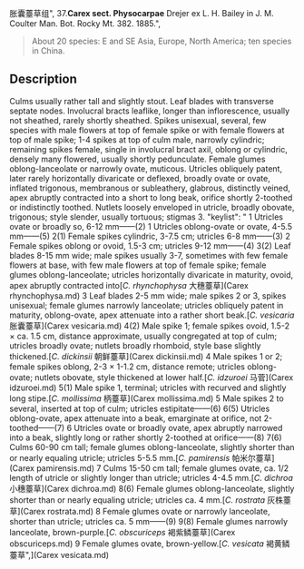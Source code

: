 胀囊薹草组",
37.**Carex sect. Physocarpae** Drejer ex L. H. Bailey in J. M. Coulter Man. Bot. Rocky Mt. 382. 1885.",

> About 20 species: E and SE Asia, Europe, North America; ten species in China.

## Description
Culms usually rather tall and slightly stout. Leaf blades with transverse septate nodes. Involucral bracts leaflike, longer than inflorescence, usually not sheathed, rarely shortly sheathed. Spikes unisexual, several, few species with male flowers at top of female spike or with female flowers at top of male spike; 1-4 spikes at top of culm male, narrowly cylindric; remaining spikes female, single in involucral bract axil, oblong or cylindric, densely many flowered, usually shortly pedunculate. Female glumes oblong-lanceolate or narrowly ovate, muticous. Utricles obliquely patent, later rarely horizontally divaricate or deflexed, broadly ovate or ovate, inflated trigonous, membranous or subleathery, glabrous, distinctly veined, apex abruptly contracted into a short to long beak, orifice shortly 2-toothed or indistinctly toothed. Nutlets loosely enveloped in utricle, broadly obovate, trigonous; style slender, usually tortuous; stigmas 3.
  "keylist": "
1 Utricles ovate or broadly so, 6-12 mm——(2)
1 Utricles oblong-ovate or ovate, 4-5.5 mm——(5)
2(1) Female spikes cylindric, 3-7.5 cm; utricles 6-8 mm——(3)
2 Female spikes oblong or ovoid, 1.5-3 cm; utricles 9-12 mm——(4)
3(2) Leaf blades 8-15 mm wide; male spikes usually 3-7, sometimes with few female flowers at base, with few male flowers at top of female spike; female glumes oblong-lanceolate; utricles horizontally divaricate in maturity, ovoid, apex abruptly contracted into[*C. rhynchophysa* 大穗薹草](Carex rhynchophysa.md)
3 Leaf blades 2-5 mm wide; male spikes 2 or 3, spikes unisexual; female glumes narrowly lanceolate; utricles obliquely patent in maturity, oblong-ovate, apex attenuate into a rather short beak.[*C. vesicaria* 胀囊薹草](Carex vesicaria.md)
4(2) Male spike 1; female spikes ovoid, 1.5-2 × ca. 1.5 cm, distance approximate, usually congregated at top of culm; utricles broadly ovate; nutlets broadly rhomboid, style base slightly thickened.[*C. dickinsii* 朝鲜薹草](Carex dickinsii.md)
4 Male spikes 1 or 2; female spikes oblong, 2-3 × 1-1.2 cm, distance remote; utricles oblong-ovate; nutlets obovate, style thickened at lower half.[*C. idzuroei* 马菅](Carex idzuroei.md)
5(1) Male spike 1, terminal; utricles with recurved and slightly long stipe.[*C. mollissima* 柄薹草](Carex mollissima.md)
5 Male spikes 2 to several, inserted at top of culm; utricles estipitate——(6)
6(5) Utricles oblong-ovate, apex attenuate into a beak, emarginate at orifice, not 2-toothed——(7)
6 Utricles ovate or broadly ovate, apex abruptly narrowed into a beak, slightly long or rather shortly 2-toothed at orifice——(8)
7(6) Culms 60-90 cm tall; female glumes oblong-lanceolate, slightly shorter than or nearly equaling utricle; utricles 5-5.5 mm.[*C. pamirensis* 帕米尔薹草](Carex pamirensis.md)
7 Culms 15-50 cm tall; female glumes ovate, ca. 1/2 length of utricle or slightly longer than utricle; utricles 4-4.5 mm.[*C. dichroa* 小穗薹草](Carex dichroa.md)
8(6) Female glumes oblong-lanceolate, slightly shorter than or nearly equaling utricle; utricles ca. 4 mm.[*C. rostrata* 灰株薹草](Carex rostrata.md)
8 Female glumes ovate or narrowly lanceolate, shorter than utricle; utricles ca. 5 mm——(9)
9(8) Female glumes narrowly lanceolate, brown-purple.[*C. obscuriceps* 褐紫鳞薹草](Carex obscuriceps.md)
9 Female glumes ovate, brown-yellow.[*C. vesicata* 褐黄鳞薹草",](Carex vesicata.md)
